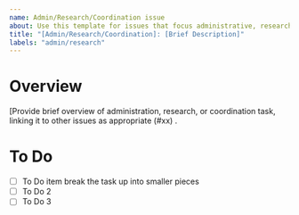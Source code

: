 ```yaml
---
name: Admin/Research/Coordination issue
about: Use this template for issues that focus administrative, research, and coordination tasks. You are encouraged to track all work you do, including non-programing work, so that you can be properly credited for it.
title: "[Admin/Research/Coordination]: [Brief Description]"
labels: "admin/research"
---
```

# Overview
[Provide brief overview of administration, research, or coordination task, linking it to other issues as appropriate (#xx) .

# To Do
- [ ] To Do item break the task up into smaller pieces
- [ ] To Do 2
- [ ] To Do 3
